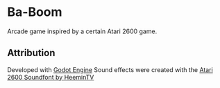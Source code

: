# Ba-Boom
Arcade game inspired by a certain Atari 2600 game.

## Attribution
Developed with [Godot Engine](https://godotengine.org/)
Sound effects were created with the [Atari 2600 Soundfont by HeeminTV](https://musical-artifacts.com/artifacts/2164) 
